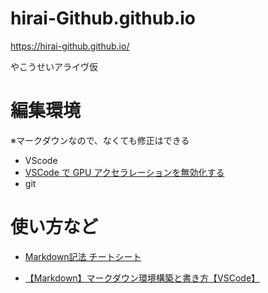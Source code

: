 # hirai-Github.github.io
https://hirai-github.github.io/

やこうせいアライヴ仮

# 編集環境
※マークダウンなので、なくても修正はできる
- VScode
- [VSCode で GPU アクセラレーションを無効化する](https://qiita.com/zakkied/items/f0d21c6cbd8e34460253)
- git

# 使い方など
- [Markdown記法 チートシート](https://qiita.com/Qiita/items/c686397e4a0f4f11683d)

- [【Markdown】マークダウン環境構築と書き方【VSCode】](https://www.youtube.com/watch?v=IrbzUMRyZkM&t=12s)

